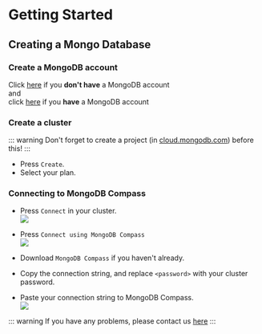 # Getting Started

## Creating a Mongo Database

### Create a MongoDB account
Click [here](https://www.mongodb.com/cloud/atlas/register) if you **don't have** a MongoDB account
<br>and<br>
click [here](https://cloud.mongodb.com/) if you **have** a MongoDB account

### Create a cluster

::: warning
Don't forget to create a project (in [cloud.mongodb.com](https://cloud.mongodb.com/)) before this!
:::

* Press `Create`.
* Select your plan.

### Connecting to MongoDB Compass

* Press `Connect` in your cluster.
<br><img src="https://updevs-db.js.org/guide/mongoConnectButton.png">

* Press `Connect using MongoDB Compass`
<br><img src="https://updevs-db.js.org/guide/mongoUseCompassButton.png">

* Download `MongoDB Compass` if you haven't already.
* Copy the connection string, and replace `<password>` with your cluster password.
* Paste your connection string to MongoDB Compass.
<br><img src="https://updevs-db.js.org/guide/mongoCompassConnect.png">

::: warning
If you have any problems, please contact us [here](https://discord.gg/PhW2XJa2yy)
:::
